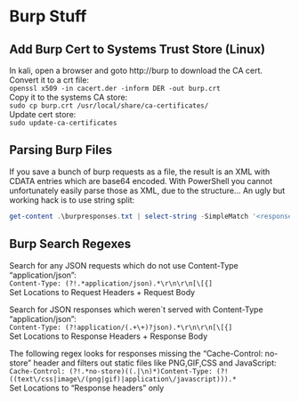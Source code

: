# Burp Stuff

## Add Burp Cert to Systems Trust Store (Linux)
In kali, open a browser and goto http://burp to download the CA cert.   
Convert it to a crt file:   
`openssl x509 -in cacert.der -inform DER -out burp.crt`   
Copy it to the systems CA store:   
`sudo cp burp.crt /usr/local/share/ca-certificates/`   
Update cert store:   
`sudo update-ca-certificates`   

## Parsing Burp Files
If you save a bunch of burp requests as a file, the result is an XML with CDATA entries which are base64 encoded. With PowerShell you cannot unfortunately easily parse those as XML, due to the structure...
An ugly but working hack is to use string split:
```powershell
get-content .\burpresponses.txt | select-string -SimpleMatch '<response base64="true"><![CDATA[' | % { ((($_ -split "\[")[2]) -split "\]")[0] } | % { [System.Text.Encoding]::ASCII.GetString([System.Convert]::FromBase64String($_))}
``` 
## Burp Search Regexes
Search for any JSON requests which do not use Content-Type “application/json”:   
`Content-Type: (?!.*application/json).*\r\n\r\n[\[{]`   
Set Locations to Request Headers + Request Body   

Search for JSON responses which weren´t served with Content-Type “application/json”:   
`Content-Type: (?!application/(.+\+)?json).*\r\n\r\n[\[{]`   
Set Locations to Response Headers + Response Body   
 
The following regex looks for responses missing the “Cache-Control: no-store” header and filters out static files like PNG,GIF,CSS and JavaScript:   
`Cache-Control: (?!.*no-store)((.|\n)*)Content-Type: (?!((text\/css|image\/(png|gif)|application\/javascript))).*`   
Set Locations to “Response headers” only   

